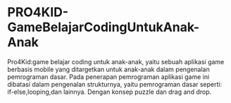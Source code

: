 # PRO4KID-GameBelajarCodingUntukAnak-Anak
Pro4Kid:game belajar coding untuk anak-anak, yaitu sebuah aplikasi game berbasis mobile yang ditargetkan untuk anak-anak dalam pengenalan pemrograman dasar. Pada penerapan pemrograman aplikasi game ini dibatasi dalam pengenalan strukturnya, yaitu pemrograman dasar seperti: if-else,looping,dan lainnya. Dengan konsep puzzle dan drag and drop.
